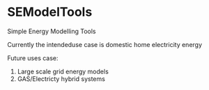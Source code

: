# SEModelTools
Simple Energy Modelling Tools

Currently the intendeduse case is domestic home electricity energy

Future uses case:
1. Large scale grid energy models
1. GAS/Electricty hybrid systems    

